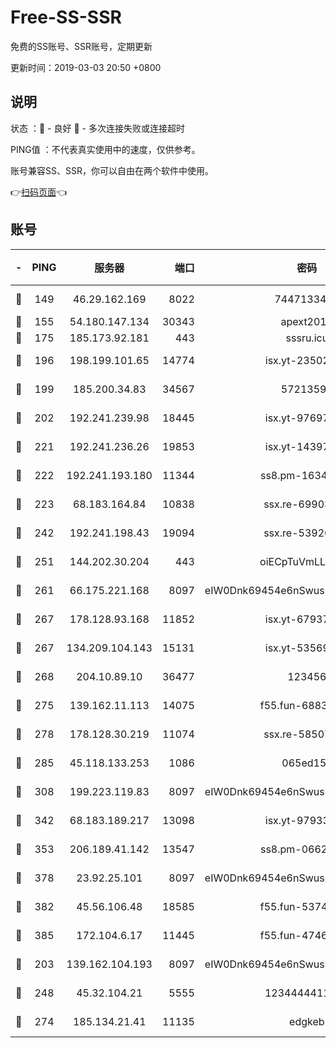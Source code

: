 # Free-SS-SSR

免费的SS账号、SSR账号，定期更新

更新时间：2019-03-03 20:50 +0800

## 说明

状态     ：🙂 - 良好 🙁 - 多次连接失败或连接超时

PING值   ：不代表真实使用中的速度，仅供参考。

账号兼容SS、SSR，你可以自由在两个软件中使用。

👉[扫码页面](https://liesauer.github.io/free-ss-ssr.github.io/)👈

## 账号

|-|PING|服务器|端口|密码|加密方式|区域|
|:----:|:----:|:-----:|-----:|:----:|:----:|:----:|
|🙂|149|46.29.162.169|8022|7447133485|aes-256-cfb|RU|
|🙂|155|54.180.147.134|30343|apext2019|chacha20|KR|
|🙂|175|185.173.92.181|443|sssru.icu|rc4-md5|RU|
|🙂|196|198.199.101.65|14774|isx.yt-23502068|aes-256-cfb|US|
|🙂|199|185.200.34.83|34567|57213592|aes-256-cfb|US|
|🙂|202|192.241.239.98|18445|isx.yt-97697625|aes-256-cfb|US|
|🙂|221|192.241.236.26|19853|isx.yt-14397155|aes-256-cfb|US|
|🙂|222|192.241.193.180|11344|ss8.pm-16345934|aes-256-cfb|US|
|🙂|223|68.183.164.84|10838|ssx.re-69903190|aes-256-cfb|US|
|🙂|242|192.241.198.43|19094|ssx.re-53926078|aes-256-cfb|US|
|🙂|251|144.202.30.204|443|oiECpTuVmLLxk4Ts|aes-256-cfb|US|
|🙂|261|66.175.221.168|8097|eIW0Dnk69454e6nSwuspv9DmS201tQ0D|aes-256-cfb|US|
|🙂|267|178.128.93.168|11852|isx.yt-67937550|aes-256-cfb|SG|
|🙂|267|134.209.104.143|15131|isx.yt-53569932|aes-256-cfb|SG|
|🙂|268|204.10.89.10|36477|123456|aes-256-cfb|US|
|🙂|275|139.162.11.113|14075|f55.fun-68835122|aes-256-cfb|SG|
|🙂|278|178.128.30.219|11074|ssx.re-58507780|aes-256-cfb|SG|
|🙂|285|45.118.133.253|1086|065ed15a|aes-256-cfb|SG|
|🙂|308|199.223.119.83|8097|eIW0Dnk69454e6nSwuspv9DmS201tQ0D|aes-256-cfb|US|
|🙂|342|68.183.189.217|13098|isx.yt-97933263|aes-256-cfb|SG|
|🙂|353|206.189.41.142|13547|ss8.pm-06627885|aes-256-cfb|SG|
|🙂|378|23.92.25.101|8097|eIW0Dnk69454e6nSwuspv9DmS201tQ0D|aes-256-cfb|US|
|🙂|382|45.56.106.48|18585|f55.fun-53745027|aes-256-cfb|US|
|🙂|385|172.104.6.17|11445|f55.fun-47466889|aes-256-cfb|US|
|🙂|203|139.162.104.193|8097|eIW0Dnk69454e6nSwuspv9DmS201tQ0D|aes-256-cfb|JP|
|🙂|248|45.32.104.21|5555|1234444411111|aes-256-cfb|SG|
|🙂|274|185.134.21.41|11135|edgkeb|aes-256-cfb|GB|
